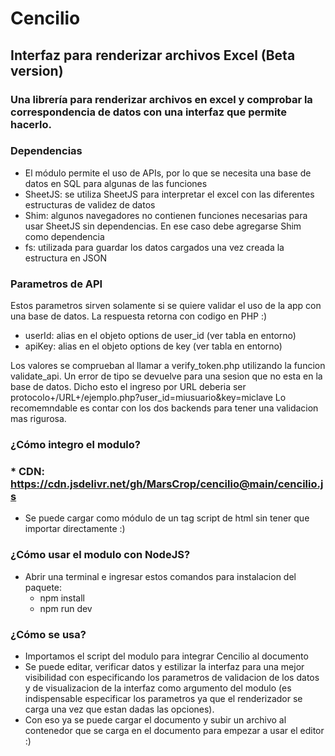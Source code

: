 # Cencilio

## Interfaz para renderizar archivos Excel (Beta version)

### Una librería para renderizar archivos en excel y comprobar la correspondencia de datos con una interfaz que permite hacerlo.

### Dependencias

  * El módulo permite el uso de APIs, por lo que se necesita una base de datos en SQL para algunas de las funciones
  * SheetJS: se utiliza SheetJS para interpretar el excel con las diferentes estructuras de validez de datos
  * Shim: algunos navegadores no contienen funciones necesarias para usar SheetJS sin dependencias. En ese caso debe agregarse Shim como dependencia 
  * fs: utilizada para guardar los datos cargados una vez creada la estructura en JSON

### Parametros de API
  Estos parametros sirven solamente si se quiere validar el uso de la app con una base de datos. La respuesta retorna con codigo en PHP :)
  
  * userId: alias en el objeto options de user_id (ver tabla en entorno)
  * apiKey: alias en el objeto options de key (ver tabla en entorno)
  
  Los valores se comprueban al llamar a verify_token.php utilizando la funcion validate_api. Un error de tipo se devuelve para una sesion que no esta en la base de datos.
  Dicho esto el ingreso por URL deberia ser protocolo+/URL+/ejemplo.php?user_id=miusuario&key=miclave 
  Lo recomemndable es contar con los dos backends para tener una validacion mas rigurosa.

### ¿Cómo integro el modulo?

  ### * CDN: https://cdn.jsdelivr.net/gh/MarsCrop/cencilio@main/cencilio.js
  * Se puede cargar como módulo de un tag script de html sin tener que importar directamente :)

### ¿Cómo usar el modulo con NodeJS?

  * Abrir una terminal e ingresar estos comandos para instalacion del paquete:
      * npm install
      * npm run dev

### ¿Cómo se usa?

  * Importamos el script del modulo para integrar Cencilio al documento
  * Se puede editar, verificar datos y estilizar la interfaz para una mejor visibilidad con especificando los parametros de validacion de los datos
  y de visualizacion de la interfaz como argumento del modulo (es indispensable especificar los parametros ya que el renderizador se carga una vez que estan 
  dadas las opciones).
  * Con eso ya se puede cargar el documento y subir un archivo al contenedor que se carga en el documento para empezar a usar el editor :)
